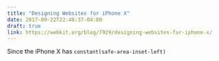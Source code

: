 ```yaml
---
title: "Designing Websites for iPhone X"
date: 2017-09-22T22:48:37-04:00
draft: true
link: https://webkit.org/blog/7929/designing-websites-for-iphone-x/
---
```


Since the iPhone X has `constant(safe-area-inset-left)`